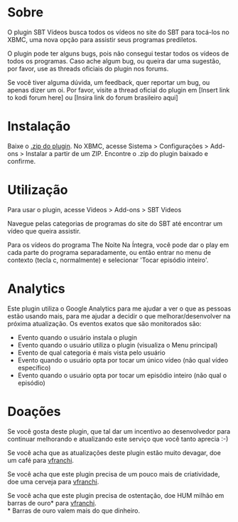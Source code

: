 # Sobre

O plugin SBT Vídeos busca todos os vídeos no site do SBT para tocá-los no XBMC, uma nova opção para assistir seus programas prediletos.

O plugin pode ter alguns bugs, pois não consegui testar todos os vídeos de todos os programas. Caso ache algum bug, ou queira dar uma 
sugestão, por favor, use as threads oficiais do plugin nos forums.

Se você tiver alguma dúvida, um feedback, quer reportar um bug, ou apenas dizer um oi. Por favor, visite a thread oficial do plugin em 
[Insert link to kodi forum here] ou [Insira link do forum brasileiro aqui]

# Instalação

Baixe o [.zip do plugin](https://github.com/vfranchi/plugin.video.sbtvideos/releases). No XBMC, acesse Sistema > Configurações > Add-ons > Instalar a partir de um ZIP.
Encontre o .zip do plugin baixado e confirme.

# Utilização

Para usar o plugin, acesse Videos > Add-ons > SBT Videos

Navegue pelas categorias de programas do site do SBT até encontrar um vídeo que queira assistir.

Para os vídeos do programa The Noite Na Íntegra, você pode dar o play em cada parte do programa separadamente, 
ou então entrar no menu de contexto (tecla c, normalmente) e selecionar 'Tocar episódio inteiro'.

# Analytics

Este plugin utiliza o Google Analytics para me ajudar a ver o que as pessoas estão usando mais, para me ajudar a decidir o que melhorar/desenvolver na próxima atualização. Os eventos exatos que são monitorados são:

* Evento quando o usuário instala o plugin
* Evento quando o usuário utiliza o plugin (visualiza o Menu principal)
* Evento de qual categoria é mais vista pelo usuário
* Evento quando o usuário opta por tocar um único vídeo (não qual vídeo específico)
* Evento quando o usuário opta por tocar um episódio inteiro (não qual o episódio)

# Doações

Se você gosta deste plugin, que tal dar um incentivo ao desenvolvedor para continuar melhorando
e atualizando este serviço que você tanto aprecia :-)

Se você acha que as atualizações deste plugin estão muito devagar, doe um café para [vfranchi](https://www.paypal.com/cgi-bin/webscr?cmd=_s-xclick&hosted_button_id=CZUJBB8S23UZA).

Se você acha que este plugin precisa de um pouco mais de criatividade, doe uma cerveja para [vfranchi](https://www.paypal.com/cgi-bin/webscr?cmd=_s-xclick&hosted_button_id=CZUJBB8S23UZA).

Se você acha que este plugin precisa de ostentação, doe HUM milhão em barras de ouro\* para [vfranchi](https://www.paypal.com/cgi-bin/webscr?cmd=_s-xclick&hosted_button_id=CZUJBB8S23UZA).  
\* Barras de ouro valem mais do que dinheiro.